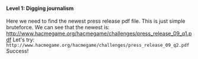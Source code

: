 #### Level 1: Digging journalism

Here we need to find the newest press release pdf file. This is just simple bruteforce.
We can see that the newest is: http://www.hacmegame.org/hacmegame/challenges/press_release_09_q1.pdf
Let's try:
`http://www.hacmegame.org/hacmegame/challenges/press_release_09_q2.pdf`
Success!